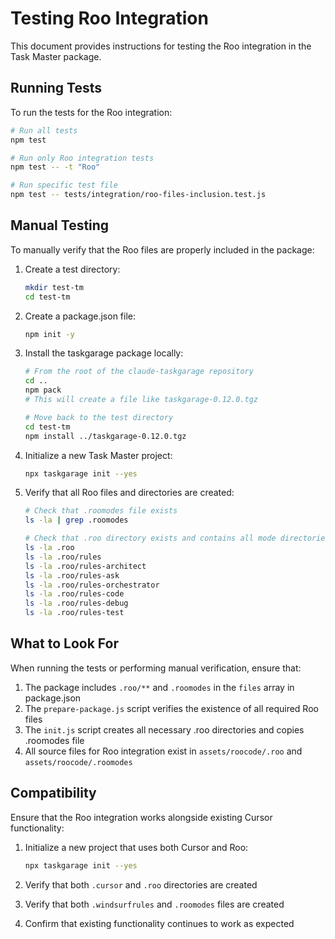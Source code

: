 # Testing Roo Integration

This document provides instructions for testing the Roo integration in the Task Master package.

## Running Tests

To run the tests for the Roo integration:

```bash
# Run all tests
npm test

# Run only Roo integration tests
npm test -- -t "Roo"

# Run specific test file
npm test -- tests/integration/roo-files-inclusion.test.js
```

## Manual Testing

To manually verify that the Roo files are properly included in the package:

1. Create a test directory:

   ```bash
   mkdir test-tm
   cd test-tm
   ```

2. Create a package.json file:

   ```bash
   npm init -y
   ```

3. Install the taskgarage package locally:

   ```bash
   # From the root of the claude-taskgarage repository
   cd ..
   npm pack
   # This will create a file like taskgarage-0.12.0.tgz

   # Move back to the test directory
   cd test-tm
   npm install ../taskgarage-0.12.0.tgz
   ```

4. Initialize a new Task Master project:

   ```bash
   npx taskgarage init --yes
   ```

5. Verify that all Roo files and directories are created:

   ```bash
   # Check that .roomodes file exists
   ls -la | grep .roomodes

   # Check that .roo directory exists and contains all mode directories
   ls -la .roo
   ls -la .roo/rules
   ls -la .roo/rules-architect
   ls -la .roo/rules-ask
   ls -la .roo/rules-orchestrator
   ls -la .roo/rules-code
   ls -la .roo/rules-debug
   ls -la .roo/rules-test
   ```

## What to Look For

When running the tests or performing manual verification, ensure that:

1. The package includes `.roo/**` and `.roomodes` in the `files` array in package.json
2. The `prepare-package.js` script verifies the existence of all required Roo files
3. The `init.js` script creates all necessary .roo directories and copies .roomodes file
4. All source files for Roo integration exist in `assets/roocode/.roo` and `assets/roocode/.roomodes`

## Compatibility

Ensure that the Roo integration works alongside existing Cursor functionality:

1. Initialize a new project that uses both Cursor and Roo:

   ```bash
   npx taskgarage init --yes
   ```

2. Verify that both `.cursor` and `.roo` directories are created
3. Verify that both `.windsurfrules` and `.roomodes` files are created
4. Confirm that existing functionality continues to work as expected
